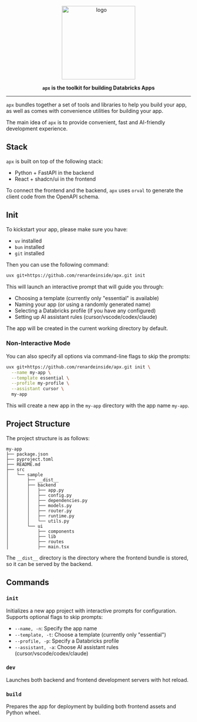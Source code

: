<p align="center">
    <a href="https://github.com/renardeinside/apx">
        <img src="https://raw.githubusercontent.com/renardeinside/apx/refs/heads/main/assets/logo.svg" class="align-center" width="200" height="200" alt="logo" />
    </a>
</p>

<p align="center">
    <b><code>apx</code> is the toolkit for building Databricks Apps</b>
</p>

---

`apx` bundles together a set of tools and libraries to help you build your app, as well as comes with convenience utilities for building your app.

The main idea of `apx` is to provide convenient, fast and AI-friendly development experience.

## Stack

`apx` is built on top of the following stack:

- Python + FastAPI in the backend
- React + shadcn/ui in the frontend

To connect the frontend and the backend, `apx` uses `orval` to generate the client code from the OpenAPI schema.

## Init

To kickstart your app, please make sure you have:

- `uv` installed
- `bun` installed
- `git` installed

Then you can use the following command:

```bash
uvx git+https://github.com/renardeinside/apx.git init
```

This will launch an interactive prompt that will guide you through:

- Choosing a template (currently only "essential" is available)
- Naming your app (or using a randomly generated name)
- Selecting a Databricks profile (if you have any configured)
- Setting up AI assistant rules (cursor/vscode/codex/claude)

The app will be created in the current working directory by default.

### Non-Interactive Mode

You can also specify all options via command-line flags to skip the prompts:

```bash
uvx git+https://github.com/renardeinside/apx.git init \
  --name my-app \
  --template essential \
  --profile my-profile \
  --assistant cursor \
  my-app
```

This will create a new app in the `my-app` directory with the app name `my-app`.

## Project Structure

The project structure is as follows:

```
my-app
├── package.json
├── pyproject.toml
├── README.md
├── src
│   └── sample
│       ├── __dist__
│       ├── backend
│       │   ├── app.py
│       │   ├── config.py
│       │   ├── dependencies.py
│       │   ├── models.py
│       │   ├── router.py
│       │   ├── runtime.py
│       │   └── utils.py
│       └── ui
│           ├── components
│           ├── lib
│           ├── routes
│           ├── main.tsx
```

The `__dist__` directory is the directory where the frontend bundle is stored, so it can be served by the backend.

## Commands

### `init`

Initializes a new app project with interactive prompts for configuration. Supports optional flags to skip prompts:

- `--name, -n`: Specify the app name
- `--template, -t`: Choose a template (currently only "essential")
- `--profile, -p`: Specify a Databricks profile
- `--assistant, -a`: Choose AI assistant rules (cursor/vscode/codex/claude)

### `dev`

Launches both backend and frontend development servers with hot reload.

### `build`

Prepares the app for deployment by building both frontend assets and Python wheel.
